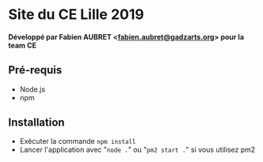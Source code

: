 # Site du CE Lille 2019
#### Développé par Fabien AUBRET <<fabien.aubret@gadzarts.org>> pour la team CE

## Pré-requis
* Node.js
* npm

## Installation
* Exécuter la commande `npm install`
* Lancer l'application avec "`node .`" ou "`pm2 start .`" si vous utilisez pm2